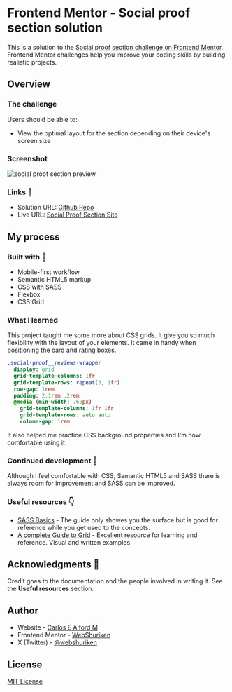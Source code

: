 # Frontend Mentor - Social proof section solution

This is a solution to the [Social proof section challenge on Frontend Mentor](https://www.frontendmentor.io/challenges/social-proof-section-6e0qTv_bA). Frontend Mentor challenges help you improve your coding skills by building realistic projects.

## Overview

### The challenge

Users should be able to:

- View the optimal layout for the section depending on their device's screen size

### Screenshot

![social proof section preview](./screenshot.png)

### Links :link:

- Solution URL: [Github Repo](https://github.com/carlosealford/social-proof-section)
- Live URL: [Social Proof Section Site](https://carlosealford.github.io/social-proof-section/)

## My process

### Built with :wrench:

- Mobile-first workflow
- Semantic HTML5 markup
- CSS with SASS
- Flexbox
- CSS Grid

### What I learned

This project taught me some more about CSS grids. It give you so much flexibility with the layout of your elements. It came in handy when positioning the card and rating boxes.

```sass
.social-proof__reviews-wrapper
  display: grid
  grid-template-columns: 1fr
  grid-template-rows: repeat(3, 1fr)
  row-gap: 1rem
  padding: 2.1rem .2rem
  @media (min-width: 768px)
    grid-template-columns: 1fr 1fr
    grid-template-rows: auto auto
    column-gap: 1rem
```

It also helped me practice CSS background properties and I'm now comfortable using it.

### Continued development :muscle:

Although I feel comfortable with CSS, Semantic HTML5 and SASS there is always room for improvement and SASS can be improved.

### Useful resources :point_down:

- [SASS Basics](https://sass-lang.com/guide) - The guide only showes you the surface but is good for reference while you get used to the concepts.
- [A complete Guide to Grid](https://css-tricks.com/snippets/css/complete-guide-grid/) - Excellent resource for learning and reference. Visual and written examples.

## Acknowledgments :clap:

Credit goes to the documentation and the people involved in writing it. See the **Useful resources** section.

## Author

- Website - [Carlos E Alford M](https://carlosealford.com)
- Frontend Mentor - [WebShuriken](https://www.frontendmentor.io/profile/WebShuriken)
- X (Twitter) - [@webshuriken](https://www.x.com/webshuriken)

## License

[MIT License](../LICENSE)

